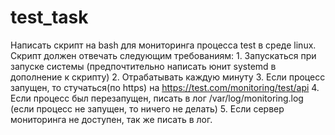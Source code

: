# test_task
Написать скрипт на bash для мониторинга процесса test в среде linux. Скрипт должен отвечать следующим требованиям:
    1. Запускаться при запуске системы (предпочтительно написать юнит systemd в дополнение к скрипту)
    2.  Отрабатывать каждую минуту
    3.  Если процесс запущен, то стучаться(по https) на https://test.com/monitoring/test/api
    4.  Если процесс был перезапущен, писать в лог /var/log/monitoring.log (если процесс не запущен, то ничего не делать) 
    5.  Если сервер мониторинга не доступен, так же писать в лог.

